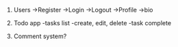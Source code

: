 1. Users
    ->Register
    ->Login
    ->Logout
    ->Profile
         ->bio

2. Todo app
    -tasks list
    -create, edit, delete
    -task complete


3. Comment system?